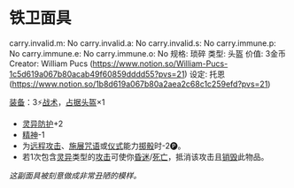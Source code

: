 # 铁卫面具

carry.invalid.m: No
carry.invalid.a: No
carry.invalid.s: No
carry.immune.p: No
carry.immune.e: No
carry.immune.o: No
规格: 琐碎
类型: 头盔
价值: 3金币
Creator: William Pucs (https://www.notion.so/William-Pucs-1c5d619a067b80acab49f60859dddd55?pvs=21)
设定: 托恩 (https://www.notion.so/1b8d619a067b80a2aea2c68c1c259efd?pvs=21)

<aside>

[装备](https://www.notion.so/1b3d619a067b80f99057fe3412922dd5?pvs=21)：3⚡️[战术](https://www.notion.so/1b3d619a067b8051b6eaffd160aee01c?pvs=21)，[占据](https://www.notion.so/1b3d619a067b8021ba8fe7cef8b96857?pvs=21)[头盔](https://www.notion.so/1b3d619a067b803b96f6f5cd75b737d6?pvs=21)×1

- [灵异防护](https://www.notion.so/1b3d619a067b80788307ebd9e41c53cb?pvs=21)+2
- [精神](https://www.notion.so/1b3d619a067b800a8da5d96dd60be2b1?pvs=21)-1
- 为[远程攻击](https://www.notion.so/1b4d619a067b805f8c27e6cffc369b74?pvs=21)、[施展](https://www.notion.so/1b3d619a067b80f38dccf027f026b32f?pvs=21)[咒语](https://www.notion.so/1b3d619a067b80d5a607d46d4ed01d21?pvs=21)或[仪式](https://www.notion.so/1b3d619a067b801db593da81f19b4860?pvs=21)能力[掷骰](https://www.notion.so/1b3d619a067b80f89c53e38483e535c4?pvs=21)时-2🅟。
- 若1次包含[灵异](https://www.notion.so/1b4d619a067b80968bb1dc8bead7368a?pvs=21)类型的[攻击](https://www.notion.so/1b5d619a067b80ab8482e091a267f3f3?pvs=21)可使你[昏迷](https://www.notion.so/1b4d619a067b80c58d9effaf207db6c8?pvs=21)/[死亡](https://www.notion.so/1b4d619a067b809988d9f10a205eb317?pvs=21)，抵消该攻击且[销毁](https://www.notion.so/1b3d619a067b80eea73dded4e8ad308f?pvs=21)此物品。
</aside>

*这副面具被刻意做成非常丑陋的模样。*